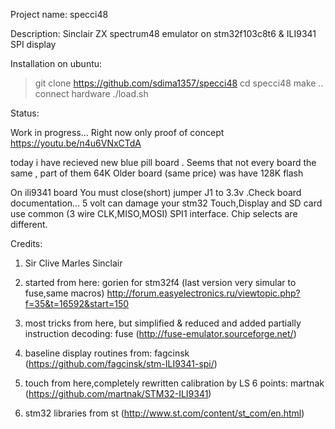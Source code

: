 Project name: specci48

Description:   Sinclair ZX spectrum48 emulator on stm32f103c8t6 & ILI9341 SPI display
  
Installation on ubuntu:
>git clone https://github.com/sdima1357/specci48
>cd specci48
>make 
.. connect hardware
>./load.sh

Status:

Work in progress... Right now only proof of concept
https://youtu.be/n4u6VNxCTdA

today i have recieved new blue pill board .
Seems that not every board the same , part of them 64K 
Older board (same price) was have 128K flash 

On ili9341 board You must close(short) jumper J1 to 3.3v .Check board documentation... 5 volt can damage your stm32
Touch,Display and SD card use common (3 wire CLK,MISO,MOSI) SPI1 interface. Chip selects are different.

Credits:
1. Sir Clive Marles Sinclair
1. started from here: 
gorien for stm32f4 (last version very simular to fuse,same macros)
http://forum.easyelectronics.ru/viewtopic.php?f=35&t=16592&start=150

1. most tricks from here, but simplified & reduced and added partially instruction decoding: 
fuse (http://fuse-emulator.sourceforge.net/)

1. baseline display routines from: 
fagcinsk (https://github.com/fagcinsk/stm-ILI9341-spi/)

1. touch from here,completely rewritten calibration by LS 6 points: 
martnak (https://github.com/martnak/STM32-ILI9341)

1. stm32 libraries from st (http://www.st.com/content/st_com/en.html)

